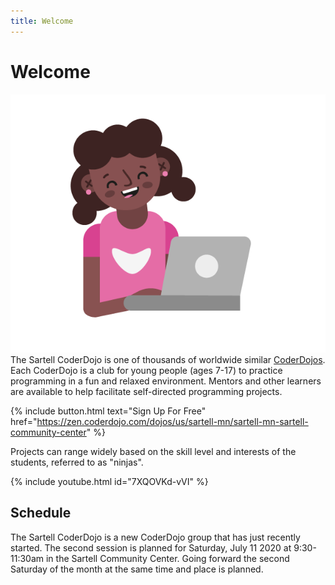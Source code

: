 ```yaml
---
title: Welcome
---
```


# Welcome

![ninja](/img/CD-Character-Female-2-4.png#right)
The Sartell CoderDojo is one of thousands of worldwide similar [CoderDojos](https://coderdojo.com/).
Each CoderDojo is a club for young people (ages 7-17) to practice programming in a fun and relaxed
environment. Mentors and other learners are available to help facilitate self-directed programming projects.

{% include button.html text="Sign Up For Free" href="https://zen.coderdojo.com/dojos/us/sartell-mn/sartell-mn-sartell-community-center" %}

Projects can range widely based on the skill level and interests of the students, referred to as "ninjas".

{% include youtube.html id="7XQOVKd-vVI" %}

## Schedule
The Sartell CoderDojo is a new CoderDojo group that has just recently started. The second session is planned for 
Saturday, July 11 2020 at 9:30-11:30am in the Sartell Community Center. Going forward the second Saturday of the month at the same time and place is planned.
